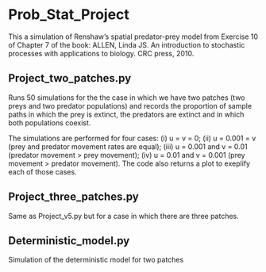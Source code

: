 # Prob_Stat_Project
This a simulation of Renshaw’s spatial predator-prey model from Exercise 10 of Chapter 7 of the book:
ALLEN, Linda JS. An introduction to stochastic processes with applications to biology. CRC press, 2010.

## Project_two_patches.py

Runs 50 simulations for the the case in which we have two patches (two preys and two predator populations) and records the proportion of sample paths in which the
prey is extinct, the predators are extinct and in which both populations coexist. 

The simulations are performed for four cases: (i) u = v = 0; (ii) u = 0.001 = v (prey and predator movement rates are equal); (iii) u = 0.001 and v = 0.01 (predator movement > prey movement); (iv) u = 0.01 and v = 0.001 (prey movement > predator movement). The code also returns a  plot to exeplify each of those cases.

## Project_three_patches.py

Same as Project_v5.py but for a case in which there are three patches.

## Deterministic_model.py 

Simulation of the deterministic model for two patches
